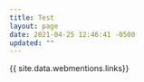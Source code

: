 ```yaml
---
title: Test
layout: page
date: 2021-04-25 12:46:41 -0500
updated: ""
---
```

{{ site.data.webmentions.links}}